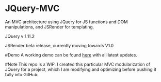 # JQuery-MVC
An MVC architecture using JQuery for JS functions and DOM manipulations, and JSRender for templating.

JQuery v 1.11.2

JSRender beta release, currently moving towards V1.0

#Demo
A working demo can be found <a href="http://angeline-vidhula-js.github.io/jquery-mvc/">here</a> with all latest updates.

#Note
This repo is a WIP. I created this particular MVC modularization of JQuery for a project, which I am modifying and optimizing before pushing it fully into GitHub.